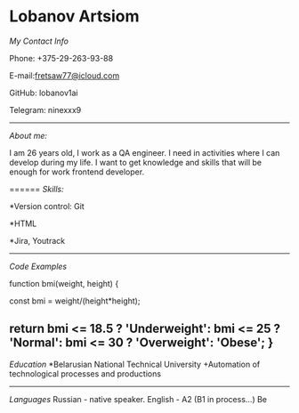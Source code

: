 Lobanov Artsiom
==================


*My Contact Info*


Phone: +375-29-263-93-88


E-mail:fretsaw77@icloud.com 


GitHub: lobanov1ai


Telegram: ninexxx9 


________

*About me:*

I am 26 years old, I work as a QA engineer. I need in activities where I can develop during my life. I want to get knowledge and skills that will be enough for work frontend developer.

======
*Skills:*

*Version control: Git

*HTML

*Jira, Youtrack

--------------
*Code Examples*

function bmi(weight, height) {

  const bmi = weight/(height*height);
  
  return bmi <= 18.5 ? 'Underweight': bmi <= 25 ? 'Normal': bmi <= 30 ? 'Overweight': 'Obese';
}
----------------------
*Education*
*Belarusian National Technical University
    +Automation of technological processes and productions


------------------

*Languages*
Russian - native speaker.
English - A2 (B1 in process…)
Be

